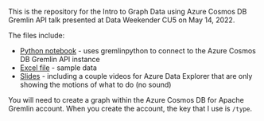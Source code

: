 This is the repository for the Intro to Graph Data using Azure Cosmos DB Gremlin API talk presented at Data Weekender CU5 on May 14, 2022.

The files include:

* [Python notebook](DataWeekender-DataLoad.ipynb) - uses gremlinpython to connect to the Azure Cosmos DB Gremlin API instance
* [Excel file](DataWeekender-SessionList.xlsx) - sample data
* [Slides](Intro%20to%20Graph%20Databases.pptx) - including a couple videos for Azure Data Explorer that are only showing the motions of what to do (no sound)

You will need to create a graph within the Azure Cosmos DB for Apache Gremlin account. When you create the account, the key that I use is `/type`.
